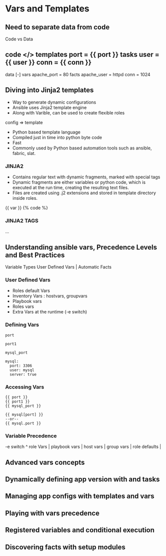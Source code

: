 # Vars and Templates
## Need to separate data from code
Code vs Data

code </>  templates   port = {{ port }}
          tasks       user = {{ user }}
                      conn = {{ conn }}
--------------------------------------
data [-]  vars        apache_port = 80
          facts       apache_user = httpd
                      conn = 1024
## Diving into Jinja2 templates

- Way to generate dynamic configurations
- Ansible uses Jinja2 template engine
- Along with Varible, can be used to create flexible roles

config => template

- Python based template language
- Compiled just in time into python byte code
- Fast
- Commonly used by Python based automation tools such as ansible, fabric, slat.

### JINJA2
- Contains regular text with dynamic fragments, marked with special tags
- Dynamic fragments are either variables or python code, which is executed at the run time, creating the resulting text files.
- Files are created using .j2 extensions and stored in template directory inside roles.

{{ var }}
{% code %}

### JINJA2 TAGS
...

## Understanding ansible vars, Precedence Levels and Best Practices
Variable Types
User Defined Vars | Automatic Facts

### User Defined Vars
- Roles default Vars
- Inventory Vars : hostvars, groupvars
- Playbook vars
- Roles vars
- Extra Vars at the runtime (-e switch)

### Defining Vars
```
port

port1

mysql_port

mysql:
  port: 3306
  user: mysql
  server: true
```
### Accessing Vars
```
{{ port }}
{{ port1 }}
{{ mysql_port }}

{{ mysql[port] }}
--or--
{{ mysql.port }}
```
### Variable Precedence
-e switch           ^
role Vars           |
playbook vars       |
host vars           |
group vars          |
role defaults       |

## Advanced vars concepts




## Dynamically defining app version with and tasks

## Managing app configs with templates and vars

## Playing with vars precedence

## Registered variables and conditional execution

## Discovering facts with setup modules
